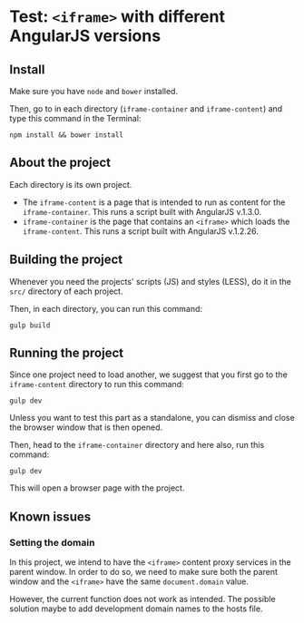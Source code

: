 # Test: `<iframe>` with different AngularJS versions

## Install

Make sure you have `node` and `bower` installed.

Then, go to in each directory (`iframe-container` and `iframe-content`) and type this command in the Terminal:

```
npm install && bower install
```

## About the project

Each directory is its own project.

- The `iframe-content` is a page that is intended to run as content for the `iframe-container`. This runs a script built with AngularJS v.1.3.0.
- `iframe-container` is the page that contains an `<iframe>` which loads the `iframe-content`. This runs a script built with AngularJS v.1.2.26.

## Building the project

Whenever you need the projects' scripts (JS) and styles (LESS), do it in the `src/` directory of each project.

Then, in each directory, you can run this command:

```
gulp build
```

## Running the project

Since one project need to load another, we suggest that you first go to the `iframe-content` directory to run this command:

```
gulp dev
```

Unless you want to test this part as a standalone, you can dismiss and close the browser window that is then opened.

Then, head to the `iframe-container` directory and here also, run this command:

```
gulp dev
```

This will open a browser page with the project.

## Known issues

### Setting the domain

In this project, we intend to have the `<iframe>` content proxy services in the parent window. In order to do so, we need to make sure both the parent window and the `<iframe>` have the same `document.domain` value.

However, the current function does not work as intended. The possible solution maybe to add development domain names to the hosts file.